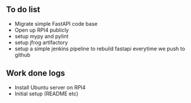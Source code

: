## To do list

- Migrate simple FastAPI code base
- Open up RPI4 publicly
- setup mypy and pylint
- setup jfrog artifactory
- setup a simple jenkins pipeline to rebuild fastapi everytime we push to github

## Work done logs

- Install Ubuntu server on RPI4
- Initial setup (README etc)
